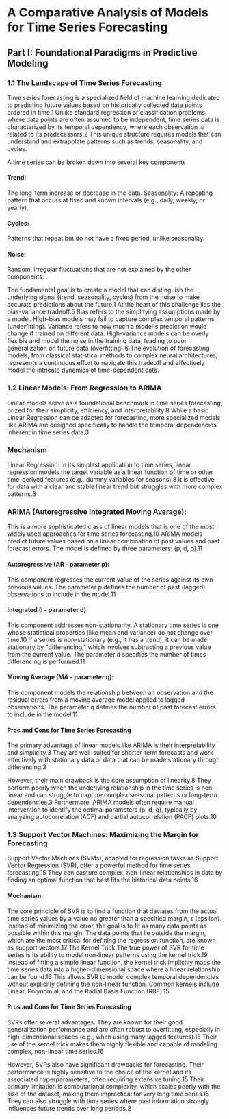 # A Comparative Analysis of Models for Time Series Forecasting #
## Part I: Foundational Paradigms in Predictive Modeling
### 1.1 The Landscape of Time Series Forecasting
Time series forecasting is a specialized field of machine learning dedicated to predicting future values based on historically collected data points ordered in time.1 Unlike standard regression or classification problems where data points are often assumed to be independent, time series data is characterized by its temporal dependency, where each observation is related to its predecessors.2 This unique structure requires models that can understand and extrapolate patterns such as trends, seasonality, and cycles.

A time series can be broken down into several key components 

#### Trend: 
The long-term increase or decrease in the data.
Seasonality: A repeating pattern that occurs at fixed and known intervals (e.g., daily, weekly, or yearly).

#### Cycles: 
Patterns that repeat but do not have a fixed period, unlike seasonality.

#### Noise: 
Random, irregular fluctuations that are not explained by the other components.

The fundamental goal is to create a model that can distinguish the underlying signal (trend, seasonality, cycles) from the noise to make accurate predictions about the future.1 At the heart of this challenge lies the bias-variance tradeoff.5 Bias refers to the simplifying assumptions made by a model. High-bias models may fail to capture complex temporal patterns (underfitting). Variance refers to how much a model's prediction would change if trained on different data. High-variance models can be overly flexible and model the noise in the training data, leading to poor generalization on future data (overfitting).6 The evolution of forecasting models, from classical statistical methods to complex neural architectures, represents a continuous effort to navigate this tradeoff and effectively model the intricate dynamics of time-dependent data.


### 1.2 Linear Models: From Regression to ARIMA

Linear models serve as a foundational benchmark in time series forecasting, prized for their simplicity, efficiency, and interpretability.8 While a basic Linear Regression can be adapted for forecasting, more specialized models like ARIMA are designed specifically to handle the temporal dependencies inherent in time series data.3

### Mechanism

Linear Regression: In its simplest application to time series, linear regression models the target variable as a linear function of time or other time-derived features (e.g., dummy variables for seasons).8 It is effective for data with a clear and stable linear trend but struggles with more complex patterns.8

### ARIMA (Autoregressive Integrated Moving Average): 

This is a more sophisticated class of linear models that is one of the most widely used approaches for time series forecasting.10 ARIMA models predict future values based on a linear combination of past values and past forecast errors. The model is defined by three parameters: (p, d, q).11

#### Autoregressive (AR - parameter p): 
This component regresses the current value of the series against its own previous values. The parameter p defines the number of past (lagged) observations to include in the model.11

#### Integrated (I - parameter d): 

This component addresses non-stationarity. A stationary time series is one whose statistical properties (like mean and variance) do not change over time.10 If a series is non-stationary (e.g., it has a trend), it can be made stationary by "differencing," which involves subtracting a previous value from the current value. The parameter d specifies the number of times differencing is performed.11

#### Moving Average (MA - parameter q): 

This component models the relationship between an observation and the residual errors from a moving average model applied to lagged observations. The parameter q defines the number of past forecast errors to include in the model.11

#### Pros and Cons for Time Series Forecasting
The primary advantage of linear models like ARIMA is their interpretability and simplicity.3 They are well-suited for shorter-term forecasts and work effectively with stationary data or data that can be made stationary through differencing.3

However, their main drawback is the core assumption of linearity.8 They perform poorly when the underlying relationship in the time series is non-linear and can struggle to capture complex seasonal patterns or long-term dependencies.3 Furthermore, ARIMA models often require manual intervention to identify the optimal parameters (p, d, q), typically by analyzing autocorrelation (ACF) and partial autocorrelation (PACF) plots.10

### 1.3 Support Vector Machines: Maximizing the Margin for Forecasting
Support Vector Machines (SVMs), adapted for regression tasks as Support Vector Regression (SVR), offer a powerful method for time series forecasting.15 They can capture complex, non-linear relationships in data by finding an optimal function that best fits the historical data points.16

#### Mechanism
The core principle of SVR is to find a function that deviates from the actual time series values by a value no greater than a specified margin, $\epsilon$ (epsilon). Instead of minimizing the error, the goal is to fit as many data points as possible within this margin. The data points that lie outside the margin, which are the most critical for defining the regression function, are known as support vectors.17
The Kernel Trick
The true power of SVR for time series is its ability to model non-linear patterns using the kernel trick.19 Instead of fitting a simple linear function, the kernel trick implicitly maps the time series data into a higher-dimensional space where a linear relationship can be found.16 This allows SVR to model complex temporal dependencies without explicitly defining the non-linear function. Common kernels include Linear, Polynomial, and the Radial Basis Function (RBF).15

#### Pros and Cons for Time Series Forecasting
SVRs offer several advantages. 
They are known for their good generalization performance and are often robust to overfitting, especially in high-dimensional spaces (e.g., when using many lagged features).15 Their use of the kernel trick makes them highly flexible and capable of modeling complex, non-linear time series.16

However, SVRs also have significant drawbacks for forecasting. Their performance is highly sensitive to the choice of the kernel and its associated hyperparameters, often requiring extensive tuning.15 Their primary limitation is computational complexity, which scales poorly with the size of the dataset, making them impractical for very long time series.15 They can also struggle with time series where past information strongly influences future trends over long periods.2